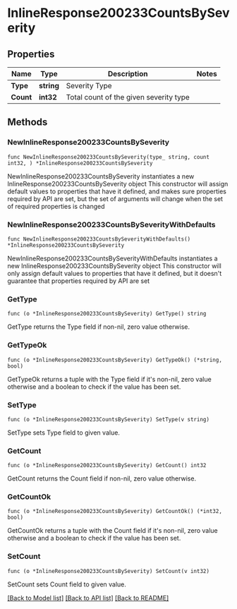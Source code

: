 # InlineResponse200233CountsBySeverity

## Properties

Name | Type | Description | Notes
------------ | ------------- | ------------- | -------------
**Type** | **string** | Severity Type | 
**Count** | **int32** | Total count of the given severity type | 

## Methods

### NewInlineResponse200233CountsBySeverity

`func NewInlineResponse200233CountsBySeverity(type_ string, count int32, ) *InlineResponse200233CountsBySeverity`

NewInlineResponse200233CountsBySeverity instantiates a new InlineResponse200233CountsBySeverity object
This constructor will assign default values to properties that have it defined,
and makes sure properties required by API are set, but the set of arguments
will change when the set of required properties is changed

### NewInlineResponse200233CountsBySeverityWithDefaults

`func NewInlineResponse200233CountsBySeverityWithDefaults() *InlineResponse200233CountsBySeverity`

NewInlineResponse200233CountsBySeverityWithDefaults instantiates a new InlineResponse200233CountsBySeverity object
This constructor will only assign default values to properties that have it defined,
but it doesn't guarantee that properties required by API are set

### GetType

`func (o *InlineResponse200233CountsBySeverity) GetType() string`

GetType returns the Type field if non-nil, zero value otherwise.

### GetTypeOk

`func (o *InlineResponse200233CountsBySeverity) GetTypeOk() (*string, bool)`

GetTypeOk returns a tuple with the Type field if it's non-nil, zero value otherwise
and a boolean to check if the value has been set.

### SetType

`func (o *InlineResponse200233CountsBySeverity) SetType(v string)`

SetType sets Type field to given value.


### GetCount

`func (o *InlineResponse200233CountsBySeverity) GetCount() int32`

GetCount returns the Count field if non-nil, zero value otherwise.

### GetCountOk

`func (o *InlineResponse200233CountsBySeverity) GetCountOk() (*int32, bool)`

GetCountOk returns a tuple with the Count field if it's non-nil, zero value otherwise
and a boolean to check if the value has been set.

### SetCount

`func (o *InlineResponse200233CountsBySeverity) SetCount(v int32)`

SetCount sets Count field to given value.



[[Back to Model list]](../README.md#documentation-for-models) [[Back to API list]](../README.md#documentation-for-api-endpoints) [[Back to README]](../README.md)


